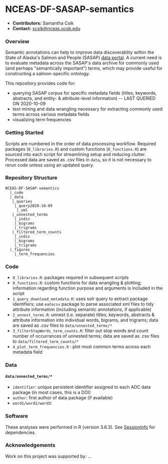 # NCEAS-DF-SASAP-semantics

* **Contributors:** Samantha Csik
* **Contact:** scsik@nceas.ucsb.edu

### Overview

Semantic annotations can help to improve data discoverablity within the State of Alaska's Salmon and People (SASAP) [data portal](https://knb.ecoinformatics.org/projects/SASAP/Data). A current need is to evaluate metadata across the SASAP's data archive for commonly used (and perhaps "semantically important") terms, which may provide useful for constructing a salmon-specific ontology.

This repository provides code for:

  * querying SASAP corpus for specific metadata fields (titles, keywords, abstracts, and entity- & attribute-level information) -- LAST QUERIED ON 2020-10-09
  * text mining and data wrangling necessary for extracting commonly used terms across various metadata fields
  * visualizing term frequencies

### Getting Started

Scripts are numbered in the order of data processing workflow. Required packages (`0_libraries.R`) and custom functions (`0_functions.R`) are sourced into each script for streamlining setup and reducing clutter. Processed data are saved as .csv files in `data`, so it is not necessary to rerun code unless using an updated query.

### Repository Structure

```
NCEAS-DF-SASAP-semantics
  |_code
  |_data
   |_queries
    |_query2020-10-09
     |_xml
   |_unnested_terms
    |_indiv
    |_bigrams
    |_trigrams
   |_filtered_term_counts
    |_indiv
    |_bigrams
    |_trigrams
  |_figures
    |_term_frequencies
```
### Code

* `0_libraries.R`: packages required in subsequent scripts
* `0_functions.R`: custom functions for data wrangling & plotting; information regarding function purpose and arguments is included in the script 
* `1_query_download_metadata.R`: uses solr query to extract package identifiers; use `eatocsv` package to parse associated xml files to tidy attribute information (including semantic annotations, if applicable)
* `2_unnest_terms.R`: unnest (i.e. separate) titles, keywords, abstracts & attribute information into individual words, bigrams, and trigrams; data are saved as .csv files to `data/unnested_terms/*`
* `3_filterStopWords_term_counts.R`: filter out stop words and count number of occurrances of unnested terms; data are saved as .csv files to `data/filtered_term_counts/*`
* `4_plot_term_frequencies.R` : plot most common terms across each metadata field 

### Data

#### `data/unnested_terms/*`
* `identifier`: unique persistent identifier assigned to each ADC data package (in most cases, this is a DOI)
* `author`: first author of data package (if available)
* `word1/word2/word3`: 

### Software

These analyses were performed in R (version 3.6.3). See [SessionInfo]() for dependencies.

### Acknowledgements

Work on this project was supported by: ...
